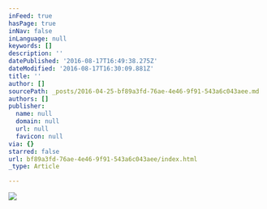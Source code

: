 ```yaml
---
inFeed: true
hasPage: true
inNav: false
inLanguage: null
keywords: []
description: ''
datePublished: '2016-08-17T16:49:38.275Z'
dateModified: '2016-08-17T16:30:09.881Z'
title: ''
author: []
sourcePath: _posts/2016-04-25-bf89a3fd-76ae-4e46-9f91-543a6c043aee.md
authors: []
publisher:
  name: null
  domain: null
  url: null
  favicon: null
via: {}
starred: false
url: bf89a3fd-76ae-4e46-9f91-543a6c043aee/index.html
_type: Article

---
```

![](https://the-grid-user-content.s3-us-west-2.amazonaws.com/acf8392b-a333-495c-a055-1c3b04fdb9f2.jpg)